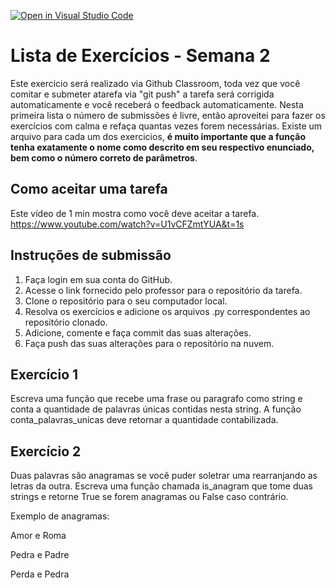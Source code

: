 [![Open in Visual Studio Code](https://classroom.github.com/assets/open-in-vscode-718a45dd9cf7e7f842a935f5ebbe5719a5e09af4491e668f4dbf3b35d5cca122.svg)](https://classroom.github.com/online_ide?assignment_repo_id=11581643&assignment_repo_type=AssignmentRepo)
# Lista de Exercícios - Semana 2

Este exercicio será realizado via Github Classroom, toda vez que você comitar e submeter atarefa via "git push" a tarefa será corrigida automaticamente e você receberá o feedback automaticamente. Nesta primeira lista o número de submissões é livre, então aproveitei para fazer os exercícios com calma e refaça quantas vezes forem necessárias. Existe um arquivo para cada um dos exercicios, **é muito importante que a função tenha exatamente o nome como descrito em seu respectivo enunciado, bem como o número correto de parâmetros**.


## Como aceitar uma tarefa

Este vídeo de 1 min mostra como você deve aceitar a tarefa.
https://www.youtube.com/watch?v=U1vCFZmtYUA&t=1s



## Instruções de submissão

1.  Faça login em sua conta do GitHub.
2.  Acesse o link fornecido pelo professor para o repositório da tarefa.
3.  Clone o repositório para o seu computador local.
4.  Resolva os exercícios e adicione os arquivos .py correspondentes ao repositório clonado.
5.  Adicione, comente e faça commit das suas alterações.
6.  Faça push das suas alterações para o repositório na nuvem.

## Exercício 1

Escreva uma função que recebe uma frase ou paragrafo como string e conta a quantidade de palavras únicas contidas nesta string. A função conta_palavras_unicas deve retornar a quantidade contabilizada.


## Exercício 2

Duas palavras são anagramas se você puder soletrar uma rearranjando as letras da outra. Escreva uma função chamada is_anagram que tome duas strings e retorne True se forem anagramas ou False caso contrário.

Exemplo de anagramas:

Amor e Roma

Pedra e Padre

Perda e Pedra
